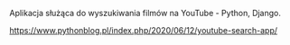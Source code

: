 Aplikacja służąca do wyszukiwania filmów na YouTube - Python, Django.


https://www.pythonblog.pl/index.php/2020/06/12/youtube-search-app/
